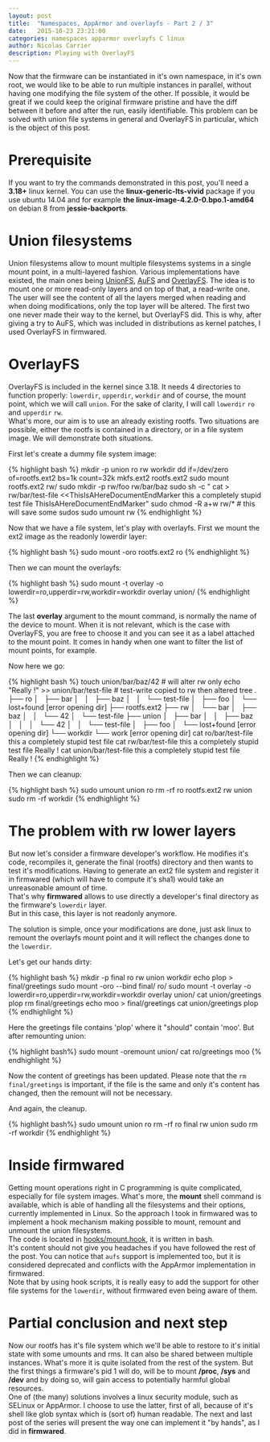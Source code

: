 ```yaml
---
layout: post
title:  "Namespaces, AppArmor and overlayfs - Part 2 / 3"
date:   2015-10-23 23:21:00
categories: namespaces apparmor overlayfs C linux
author: Nicolas Carrier
description: Playing with OverlayFS
---
```


Now that the firmware can be instantiated in it's own namespace, in it's own
root, we would like to be able to run multiple instances in parallel, without
having one modifying the file system of the other.
If possible, it would be great if we could keep the original firmware pristine
and have the diff between it before and after the run, easily identifiable.
This problem can be solved with union file systems in general and OverlayFS in
particular, which is the object of this post.

# Prerequisite

If you want to try the commands demonstrated in this post, you'll need a
**3.18+** linux kernel.
You can use the **linux-generic-lts-vivid** package if you use ubuntu 14.04 and
for example **the linux-image-4.2.0-0.bpo.1-amd64** on debian 8 from
**jessie-backports**.  

# Union filesystems

Union filesystems allow to mount multiple filesystems systems in a single mount
point, in a multi-layered fashion.
Various implementations have existed, the main ones being [UnionFS][unionfs],
[AuFS][aufs] and [OverlayFS][overlayfs].
The idea is to mount one or more read-only layers and on top of that, a
read-write one.
The user will see the content of all the layers merged when reading and when
doing modifications, only the top layer will be altered.
The first two one never made their way to the kernel, but OverlayFS did.
This is why, after giving a try to AuFS, which was included in distributions as
kernel patches, I used OverlayFS in firmwared.

# OverlayFS

OverlayFS is included in the kernel since 3.18.
It needs 4 directories to function properly: `lowerdir`, `upperdir`, `workdir`
and of course, the mount point, which we will call `union`.
For the sake of clarity, I will call `lowerdir` `ro` and `upperdir` `rw`.  
What's more, our aim is to use an already existing rootfs.
Two situations are possible, either the rootfs is contained in a directory, or
in a file system image.
We will demonstrate both situations.

First let's create a dummy file system image:

{% highlight bash %}
mkdir -p union ro rw workdir
dd if=/dev/zero of=rootfs.ext2 bs=1k count=32k
mkfs.ext2 rootfs.ext2
sudo mount rootfs.ext2 rw/
sudo mkdir -p rw/foo rw/bar/baz
sudo sh -c " cat > rw/bar/test-file <<ThisIsAHereDocumentEndMarker
this a completely stupid test file
ThisIsAHereDocumentEndMarker"
sudo chmod -R a+w rw/* # this will save some sudos
sudo umount rw
{% endhighlight %}

Now that we have a file system, let's play with overlayfs.
First we mount the ext2 image as the readonly lowerdir layer:

{% highlight bash %}
sudo mount -oro rootfs.ext2 ro
{% endhighlight %}

Then we can mount the overlayfs:

{% highlight bash %}
sudo mount -t overlay -o lowerdir=ro,upperdir=rw,workdir=workdir overlay union/
{% endhighlight %}

The last **overlay** argument to the mount command, is normally the name of the
device to mount.
When it is not relevant, which is the case with OverlayFS, you are free to
choose it and you can see it as a label attached to the mount point.
It comes in handy when one want to filter the list of mount points, for example.

Now here we go:

{% highlight bash %}
touch union/bar/baz/42 # will alter rw only
echo "Really !" >> union/bar/test-file # test-write copied to rw then altered
tree
  .
  ├── ro
  │   ├── bar
  │   │   ├── baz
  │   │   └── test-file
  │   ├── foo
  │   └── lost+found [error opening dir]
  ├── rootfs.ext2
  ├── rw
  │   └── bar
  │       ├── baz
  │       │   └── 42
  │       └── test-file
  ├── union
  │   ├── bar
  │   │   ├── baz
  │   │   │   └── 42
  │   │   └── test-file
  │   ├── foo
  │   └── lost+found [error opening dir]
  └── workdir
      └── work [error opening dir]
cat ro/bar/test-file
  this a completely stupid test file
cat rw/bar/test-file
  this a completely stupid test file
  Really !
cat union/bar/test-file
  this a completely stupid test file
  Really !
{% endhighlight %}

Then we can cleanup:

{% highlight bash %}
sudo umount union ro
rm -rf ro rootfs.ext2 rw union
sudo rm -rf workdir
{% endhighlight %}

# The problem with rw lower layers

But now let's consider a firmware developer's workflow.
He modifies it's code, recompiles it, generate the final (rootfs) directory and
then wants to test it's modifications.
Having to generate an ext2 file system and register it in firmwared (which
will have to compute it's sha1) would take an unreasonable amount of time.  
That's why **firmwared** allows to use directly a developer's final directory as
the firmware's `lowerdir` layer.  
But in this case, this layer is not readonly anymore.

The solution is simple, once your modifications are done, just ask linux to
remount the overlayfs mount point and it will reflect the changes done to the
`lowerdir`.

Let's get our hands dirty:

{% highlight bash %}
mkdir -p final ro rw union workdir
echo plop > final/greetings
sudo mount -oro --bind final/ ro/
sudo mount -t overlay -o lowerdir=ro,upperdir=rw,workdir=workdir overlay union/
cat union/greetings
  plop
rm final/greetings
echo moo > final/greetings
cat union/greetings
  plop
{% endhighlight %}

Here the greetings file contains 'plop' where it "should" contain 'moo'.
But after remounting union:

{% highlight bash%}
sudo mount -oremount union/
cat ro/greetings
  moo
{% endhighlight %}

Now the content of greetings has been updated.
Please note that the `rm final/greetings` is important, if the file is the same
and only it's content has changed, then the remount will not be necessary.

And again, the cleanup.

{% highlight bash%}
sudo umount union ro
rm -rf ro final rw union
sudo rm -rf workdir
{% endhighlight %}

# Inside firmwared

Getting mount operations right in C programming is quite complicated, especially
for file system images.
What's more, the **mount** shell command is available, which is able of handling
all the filesystems and their options, currently implemented in Linux.
So the approach I took in firmwared was to implement a hook mechanism making
possible to mount, remount and unmount the union filesystems.  
The code is located in [hooks/mount.hook][mount_hook], it is written in bash.  
It's content should not give you headaches if you have followed the rest of the
post.
You can notice that `aufs` support is implemented too, but it is considered
deprecated and conflicts with the AppArmor implementation in firmwared.  
Note that by using hook scripts, it is really easy to add the support for other
file systems for the `lowerdir`, without firmwared even being aware of them.

# Partial conclusion and next step

Now our rootfs has it's file system which we'll be able to restore to it's
initial state with some umounts and rms.
It can also be shared between multiple instances.
What's more it is quite isolated from the rest of the system.
But the first things a firmware's pid 1 will do, will be to mount **/proc**,
**/sys** and **/dev** and by doing so, will gain access to potentially harmful
global resources.  
One of (the many) solutions involves a linux security module, such as SELinux or
AppArmor.
I choose to use the latter, first of all, because of it's shell like glob syntax
which is (sort of) human readable.
The next and last post of the series will present the way one can implement it
"by hands", as I did in **firmwared**.

[aufs]: http://aufs.sourceforge.net/
[mount_hook]: https://github.com/Parrot-Developers/firmwared/blob/1be7f6f45f987fe43dd058021d67e6c7f21a5d39/hooks/mount.hook
[overlayfs]: https://www.kernel.org/doc/Documentation/filesystems/overlayfs.txt
[unionfs]:http://unionfs.filesystems.org/
